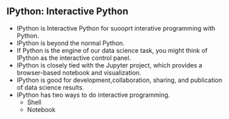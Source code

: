 ## IPython: Interactive Python

* IPython is Interactive Python for suooprt interative programming with Python.
* IPython is beyond the normal Python.
* If Python is the engine of our data science task, you might think of IPython as the interactive control panel.
* IPython is closely tied with the Jupyter project, which provides a browser-based notebook and visualization.
* IPython is good for development,collaboration, sharing, and publication of data science results.
* IPython has two ways to do interactive programming.
  * Shell
  * Notebook
